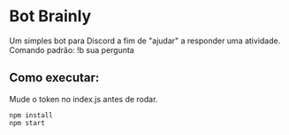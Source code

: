 # Bot Brainly
Um simples bot para Discord a fim de "ajudar" a responder uma atividade.</br>
Comando padrão: !b sua pergunta</br>
## Como executar:</br>
Mude o token no index.js antes de rodar.
```
npm install
npm start
```
